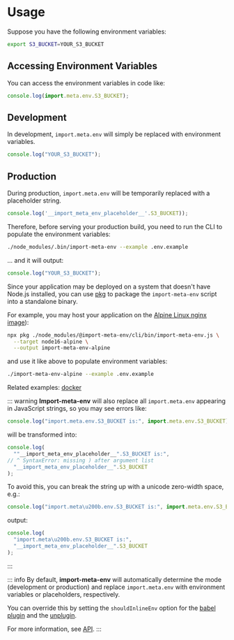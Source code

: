 # Usage

Suppose you have the following environment variables:

```bash
export S3_BUCKET=YOUR_S3_BUCKET
```

## Accessing Environment Variables

You can access the environment variables in code like:

```js
console.log(import.meta.env.S3_BUCKET);
```

## Development

In development, `import.meta.env` will simply be replaced with environment variables.

```js
console.log("YOUR_S3_BUCKET");
```

## Production

During production, `import.meta.env` will be temporarily replaced with a placeholder string.

```js
console.log('__import_meta_env_placeholder__'.S3_BUCKET));
```

Therefore, before serving your production build, you need to run the CLI to populate the environment variables:

```bash
./node_modules/.bin/import-meta-env --example .env.example
```

... and it will output:

```js
console.log("YOUR_S3_BUCKET");
```

Since your application may be deployed on a system that doesn't have Node.js installed, you can use [pkg](https://github.com/vercel/pkg) to package the `import-meta-env` script into a standalone binary.

For example, you may host your application on the [Alpine Linux nginx image](https://hub.docker.com/_/nginx)):

```bash
npx pkg ./node_modules/@import-meta-env/cli/bin/import-meta-env.js \
  --target node16-alpine \
  --output import-meta-env-alpine
```

and use it like above to populate environment variables:

```bash
./import-meta-env-alpine --example .env.example
```

Related examples: [docker](https://github.com/iendeavor/import-meta-env/blob/main/packages/examples/docker-starter-example)

::: warning
**Import-meta-env** will also replace all `import.meta.env` appearing in JavaScript strings, so you may see errors like:

```js
console.log("import.meta.env.S3_BUCKET is:", import.meta.env.S3_BUCKET);
```

will be transformed into:

```js
console.log(
  ""__import_meta_env_placeholder__".S3_BUCKET is:",
// ^ SyntaxError: missing ) after argument list
  "__import_meta_env_placeholder__".S3_BUCKET
);
```

To avoid this, you can break the string up with a unicode zero-width space, e.g.:

```js
console.log("import.meta\u200b.env.S3_BUCKET is:", import.meta.env.S3_BUCKET);
```

output:

```js
console.log(
  "import.meta\u200b.env.S3_BUCKET is:",
  "__import_meta_env_placeholder__".S3_BUCKET
);
```

:::

::: info
By default, **import-meta-env** will automatically determine the mode (development or production) and replace `import.meta.env` with environment variables or placeholders, respectively.

You can override this by setting the `shouldInlineEnv` option for the [babel plugin](/guide/getting-started/installation.html#install-babel-plugin) and the [unplugin](/guide/getting-started/installation.html#install-unplugin).

For more information, see [API](/api).
:::
